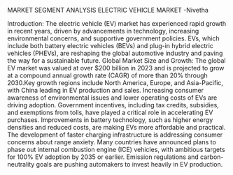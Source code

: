   MARKET SEGMENT ANALYSIS 
                        ELECTRIC VEHICLE MARKET
-Nivetha 

Introduction:
        The electric vehicle (EV) market has experienced rapid growth in recent years, driven by advancements in technology, increasing environmental concerns, and supportive government policies. EVs, which include both battery electric vehicles (BEVs) and plug-in hybrid electric vehicles (PHEVs), are reshaping the global automotive industry and paving the way for a sustainable future.
Global Market   Size and Growth:
The global EV market was valued at over $200 billion in 2023 and is projected to grow at a compound annual growth rate (CAGR) of more than 20% through 2030.Key growth regions include North America, Europe, and Asia-Pacific, with China leading in EV production and sales. Increasing consumer awareness of environmental issues and lower operating costs of EVs are driving adoption. Government incentives, including tax credits, subsidies, and exemptions from tolls, have played a critical role in accelerating EV purchases. 
Improvements in battery technology, such as higher energy densities and reduced costs, are making EVs more affordable and practical. The development of faster charging infrastructure is addressing consumer concerns about range anxiety. Many countries have announced plans to phase out internal combustion engine (ICE) vehicles, with ambitious targets for 100% EV adoption by 2035 or earlier. Emission regulations and carbon-neutrality goals are pushing automakers to invest heavily in EV production.
